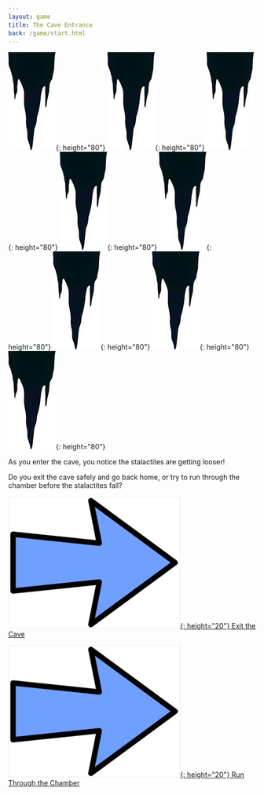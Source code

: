```yaml
---
layout: game
title: The Cave Entrance
back: /game/start.html
---
```


![A Stalactite](/game/images/Stalactite.jpeg){: height="80"}
![A Stalactite](/game/images/Stalactite.jpeg){: height="80"}
![A Stalactite](/game/images/Stalactite.jpeg){: height="80"}
![A Stalactite](/game/images/Stalactite.jpeg){: height="80"}
![A Stalactite](/game/images/Stalactite.jpeg){: height="80"}
![A Stalactite](/game/images/Stalactite.jpeg){: height="80"}
![A Stalactite](/game/images/Stalactite.jpeg){: height="80"}
![A Stalactite](/game/images/Stalactite.jpeg){: height="80"}


As you enter the cave, you notice the stalactites are getting looser!

Do you exit the cave safely and go back home, or try to run through the chamber before the stalactites fall?

[![Choice1:](/game/images/Arrow.jpg){: height="20"} Exit the Cave](scared.html)

[![Choice2:](/game/images/Arrow.jpg){: height="20"} Run Through the Chamber](running.html)
